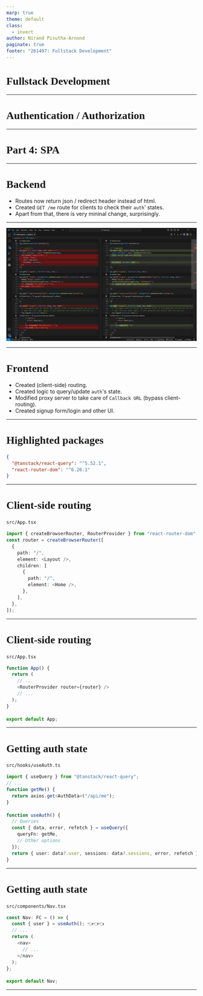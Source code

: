 ```yaml
---
marp: true
theme: default
class:
  - invert
author: Nirand Pisutha-Arnond
paginate: true
footer: "261497: Fullstack Development"
---
```


<style>
@import url('https://fonts.googleapis.com/css2?family=Prompt:ital,wght@0,100;0,300;0,400;0,700;1,100;1,300;1,400;1,700&display=swap');

    :root {
    font-family: Prompt;
    --hl-color: #D57E7E;
}
h1 {
  font-family: Prompt
}
</style>

# Fullstack Development

---

# Authentication / Authorization

---

# Part 4: SPA

---

# Backend

- Routes now return json / redirect header instead of html.
- Created `GET /me` route for clients to check their `auth`' states.
- Apart from that, there is very mininal change, surprisingly.

---

![](./img/diff.png)

---

# Frontend

- Created (client-side) routing.
- Created logic to query/update `auth`'s state.
- Modified proxy server to take care of `Callback URL` (bypass client-routing).
- Created signup form/login and other UI.

---

# Highlighted packages

```json
{
  "@tanstack/react-query": "^5.52.1",
  "react-router-dom": "^6.26.1"
}
```

---

# Client-side routing

`src/App.tsx`

```ts
import { createBrowserRouter, RouterProvider } from "react-router-dom";
const router = createBrowserRouter([
  {
    path: "/",
    element: <Layout />,
    children: [
      {
        path: "/",
        element: <Home />,
      },
    ],
  },
]);
```

---

# Client-side routing

`src/App.tsx`

```ts
function App() {
  return (
    // ...
    <RouterProvider router={router} />
    // ...
  );
}

export default App;
```

---

# Getting auth state

`src/hooks/useAuth.ts`

```ts
import { useQuery } from "@tanstack/react-query";
// ...
function getMe() {
  return axios.get<AuthData>("/api/me");
}

function useAuth() {
  // Queries
  const { data, error, refetch } = useQuery({
    queryFn: getMe,
    // Other options
  });
  return { user: data?.user, sessions: data?.sessions, error, refetch };
}
```

---

# Getting auth state

`src/components/Nav.tsx`

```ts
const Nav: FC = () => {
  const { user } = useAuth(); 👈👈👈
  // ...
  return (
    <nav>
      // ...
    </nav>
  );
};

export default Nav;
```

---
